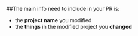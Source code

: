 ##The main info need to include in your PR is:

- the **project name** you modified
- the **things** in the modified project you **changed**